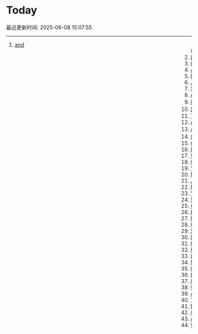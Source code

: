 # Today

最近更新时间: 2025-06-08 15:07:55

--- 
1. [<Blink> and <Marquee> (2020)](https://danq.me/2020/11/11/blink-and-marquee/) Hacker News
2. [Louis Rossmann: We've started a foundation to bring back ownership [video]](https://www.youtube.com/watch?v=WBG6Vw3nxZs) Hacker News
3. [Installing Microsoft Windows 98 in DOSBox-X](https://dosbox-x.com/wiki/Guide%3AInstalling-Windows-98#_windows_editions_this_guide_applies_to) Hacker News
4. [Ask HN: Does anyone know of a general news site akin to Hacker News?](https://news.ycombinator.com/item?id=44214410) Hacker News
5. [Reinforcement Learning to Train Large Language Models to Explain Human Decisions](https://arxiv.org/abs/2505.11614) Hacker News
6. [Joining Apple Computer (2018)](https://www.folklore.org/Joining_Apple_Computer.html) Hacker News
7. [Should I Use a Carousel? (2013)](https://shouldiuseacarousel.com/) Hacker News
8. [An innovative superfamily of fonts for code (2023)](https://monaspace.githubnext.com/) Hacker News
9. [微软将对人工智能模型的“安全性”进行排名](https://www.36kr.com/newsflashes/3327110608087558) 36kr快讯
10. [国产具身大模型首次获得汽车制造全场景验证](https://www.36kr.com/newsflashes/3327108908427781) 36kr快讯
11. [The US is turning into a mass techno-surveillance state](https://english.elpais.com/usa/2025-06-05/how-the-us-is-turning-into-a-mass-techno-surveillance-state.html) Hacker News
12. [An innovative superfamily of fonts for code](https://monaspace.githubnext.com/) Hacker News
13. [Azure AI Search推出智能会话AI的代理式检索](https://www.infoq.cn/article/gede83jNiZ7Qi59GkD0G) InfoQ推荐
14. [如何培养成为首席工程师的技能](https://www.infoq.cn/article/3DmjhPcG2KgAowupxIh9) InfoQ推荐
15. [Coventry Very Light Rail](https://www.coventry.gov.uk/coventry-light-rail) Hacker News
16. [Don't Panic, but Douglas Adams Predicted a Lot of This](https://krisstgabriel.substack.com/p/dont-panic-but-douglas-adams-predicted) Hacker News
17. [Why Understanding Software Cycle Time Is Messy, Not Magic](https://arxiv.org/abs/2503.05040) Hacker News
18. [Convert photos to Atkinson dithering](https://gazs.github.io/canvas-atkinson-dither/) Hacker News
19. [You need much less memory than time](https://blog.computationalcomplexity.org/2025/02/you-need-much-less-memory-than-time.html) Hacker News
20. [Math Symbol Frequencies](https://leancrew.com/all-this/2025/06/math-symbol-frequencies/) Hacker News
21. [Joining Apple Computer](https://www.folklore.org/Joining_Apple_Computer.html) Hacker News
22. [Field Notes from Shipping Real Code with Claude](https://diwank.space/field-notes-from-shipping-real-code-with-claude) Hacker News
23. [You Need Much Less Memory Than Time](https://blog.computationalcomplexity.org/2025/02/you-need-much-less-memory-than-time.html) Hacker News
24. [Stop Vibe Coding. Start Cyborg Coding](https://chaserabenn.medium.com/stop-vibe-coding-start-cyborg-coding-640f3e16c83e) Hacker News
25. [Convert Photos to Atkinson Dithering](https://gazs.github.io/canvas-atkinson-dither/) Hacker News
26. [Bill Atkinson has died](https://daringfireball.net/linked/2025/06/07/bill-atkinson-rip) Hacker News
27. [BorgBackup 2 has no server-side append-only anymore](https://github.com/borgbackup/borg/pull/8798) Hacker News
28. [Updates to Advanced Voice Mode for paid users](https://help.openai.com/en/articles/6825453-chatgpt-release-notes) Hacker News
29. [Self-Host and Tech Independence: The Joy of Building Your Own](https://www.ssp.sh/blog/self-host-self-independence/) Hacker News
30. [Discovering a JDK Race Condition, and Debugging It in 30 Minutes with Fray](https://aoli.al/blogs/jdk-bug/) Hacker News
31. [Hollywood Is Already Using AI (and Hiding It)](https://www.vulture.com/article/generative-ai-hollywood-movies-tv.html) Hacker News
32. [PyOpticL – Code-to-CAD optical system engineering](https://github.com/UMassIonTrappers/PyOpticL) Hacker News
33. [Log-Linear Attention](https://arxiv.org/abs/2506.04761) Hacker News
34. [My experiment living in a tent in Hong Kong's jungle](https://corentin.trebaol.com/Blog/8.+The+Homelessness+Experiment) Hacker News
35. [I'm Wirecutter's water-quality expert. I don't filter my water](https://www.nytimes.com/wirecutter/reviews/know-your-water-quality/) Hacker News
36. [Bill Atkinson has died](https://m.facebook.com/story.php?story_fbid=10238073579963378&id=1378467145) Hacker News
37. [I'm Wirecutter's Water-Quality Expert. I Don't Filter My Water](https://www.nytimes.com/wirecutter/reviews/know-your-water-quality/) Hacker News
38. [Washington Post's Privacy Tip: Stop Using Chrome, Delete Meta Apps (and Yandex)](https://tech.slashdot.org/story/25/06/07/035249/washington-posts-privacy-tip-stop-using-chrome-delete-metas-apps-and-yandex) Hacker News
39. [A Homelessness Experiment](https://corentin.trebaol.com/Blog/8.+The+Homelessness+Experiment) Hacker News
40. [The Homelessness Experiment – or how to AI-proof your life](https://corentin.trebaol.com/Blog/8.+The+Homelessness+Experiment) Hacker News
41. [Bill Atkinson has passed away](https://m.facebook.com/story.php?story_fbid=10238073579963378&id=1378467145) Hacker News
42. [OneText (YC W23) Is Hiring a DevOps/DBA Lead Engineer](https://jobs.ashbyhq.com/one-text/b95952a2-9bc2-4c3a-9da1-3dcc157b4a27) Hacker News
43. [After Pornhub left France, this VPN saw a 1,000% surge in signups in 30 minutes](https://mashable.com/article/proton-vpn-pornhub-france) Hacker News
44. [Why Pandas feels clunky when coming from R (2024)](https://www.sumsar.net/blog/pandas-feels-clunky-when-coming-from-r/) Hacker News

